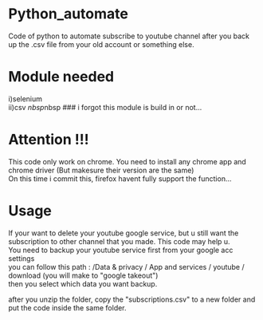 # Python_automate
Code of python to automate subscribe to youtube channel after you back up the .csv file from your old account or something else.

# Module needed
i)selenium <br>
ii)csv   $nbsp$nbsp ### i forgot this module is build in or not...

# Attention !!!
This code only work on chrome. You need to install any chrome app and chrome driver (But makesure their version are the same) <br>
On this time i commit this, firefox havent fully support the function...

# Usage 
If your want to delete your youtube google service, but u still want the subscription to other channel that you made. This code may help u. <br>
You need to backup your youtube service first from your google acc settings <br>
you can follow this path : /Data & privacy / App and services / youtube / download (you will make to "google takeout") <br>
then you select which data you want backup. <br>

after you unzip the folder, copy the "subscriptions.csv" to a new folder and put the code inside the same folder.
